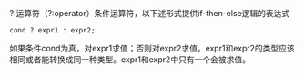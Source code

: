?:运算符（?:operator）条件运算符，以下述形式提供if-then-else逻辑的表达式

```
cond ? expr1 : expr2;
```

如果条件cond为真，对expr1求值；否则对expr2求值。expr1和expr2的类型应该相同或者能转换成同一种类型。expr1和expr2中只有一个会被求值。
